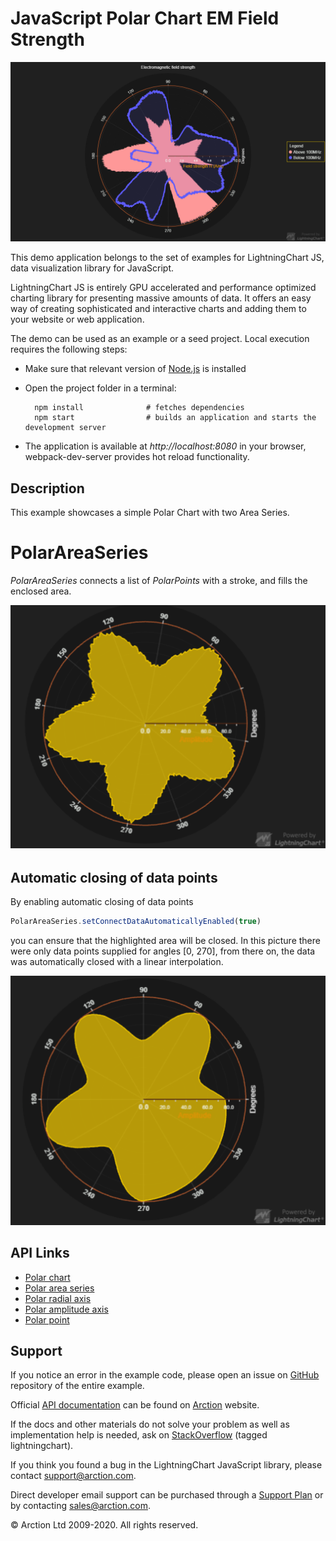 # JavaScript Polar Chart EM Field Strength

![JavaScript Polar Chart EM Field Strength](polarEMFieldStrength.png)

This demo application belongs to the set of examples for LightningChart JS, data visualization library for JavaScript.

LightningChart JS is entirely GPU accelerated and performance optimized charting library for presenting massive amounts of data. It offers an easy way of creating sophisticated and interactive charts and adding them to your website or web application.

The demo can be used as an example or a seed project. Local execution requires the following steps:

- Make sure that relevant version of [Node.js](https://nodejs.org/en/download/) is installed
- Open the project folder in a terminal:

        npm install              # fetches dependencies
        npm start                # builds an application and starts the development server

- The application is available at *http://localhost:8080* in your browser, webpack-dev-server provides hot reload functionality.


## Description

This example showcases a simple Polar Chart with two Area Series.

# PolarAreaSeries

*PolarAreaSeries* connects a list of *PolarPoints* with a stroke, and fills the enclosed area. 

[//]: # "IMPORTANT: The assets will not show before README.md is built - relative path is different!"

![Polar Area Series](./assets/polarAreaSeries.png)

## Automatic closing of data points

By enabling automatic closing of data points
```typescript
PolarAreaSeries.setConnectDataAutomaticallyEnabled(true)
```
you can ensure that the highlighted area will be closed. In this picture there were only data points supplied for angles [0, 270], from there on, the data was automatically closed with a linear interpolation.

![Polar Area Series connected](./assets/polarAreaSeriesConnected.png)

## API Links

* [Polar chart]
* [Polar area series]
* [Polar radial axis]
* [Polar amplitude axis]
* [Polar point]


## Support

If you notice an error in the example code, please open an issue on [GitHub][0] repository of the entire example.

Official [API documentation][1] can be found on [Arction][2] website.

If the docs and other materials do not solve your problem as well as implementation help is needed, ask on [StackOverflow][3] (tagged lightningchart).

If you think you found a bug in the LightningChart JavaScript library, please contact support@arction.com.

Direct developer email support can be purchased through a [Support Plan][4] or by contacting sales@arction.com.

[0]: https://github.com/Arction/
[1]: https://www.arction.com/lightningchart-js-api-documentation/
[2]: https://www.arction.com
[3]: https://stackoverflow.com/questions/tagged/lightningchart
[4]: https://www.arction.com/support-services/

© Arction Ltd 2009-2020. All rights reserved.


[Polar chart]: https://www.arction.com/lightningchart-js-api-documentation/v3.0.1/classes/polarchart.html
[Polar area series]: https://www.arction.com/lightningchart-js-api-documentation/v3.0.1/classes/polarareaseriesinterior.html
[Polar radial axis]: https://www.arction.com/lightningchart-js-api-documentation/v3.0.1/interfaces/polaraxisradial.html
[Polar amplitude axis]: https://www.arction.com/lightningchart-js-api-documentation/v3.0.1/classes/polaraxisamplitude.html
[Polar point]: https://www.arction.com/lightningchart-js-api-documentation/v3.0.1/interfaces/polarpoint.html


